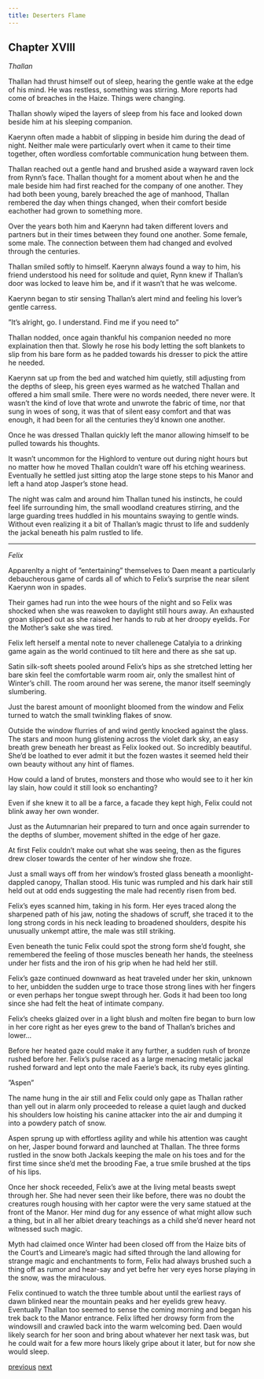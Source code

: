 ```yaml
---
title: Deserters Flame
---
```

## Chapter XVIII
*Thallan* 

Thallan had thrust himself out of sleep, hearing the gentle wake at the edge of his mind. He was restless, something was stirring. More reports had come of breaches in the Haize. Things were changing.

Thallan showly wiped the layers of sleep from his face and looked down beside him at his sleeping companion.

Kaerynn often made a habbit of slipping in beside him during the dead of night. Neither male were particularly overt when it came to their time together, often wordless comfortable communication hung between them. 

Thallan reached out a gentle hand and brushed aside a wayward raven lock from Rynn’s face.
Thallan thought for a moment about when he and the male beside him had first reached for the company of one another. They had both been young, barely breached the age of manhood, Thallan rembered the day when things
changed, when their comfort beside eachother had grown to something more.

Over the years both him and Kaerynn had taken different lovers and partners but in their times between they found one another. Some female, some male. The connection between them had changed and evolved through the
centuries. 

Thallan smiled softly to himself. Kaerynn always found a way to him, his friend understood his need for solitude and quiet, Rynn knew if Thallan’s door was locked to leave him be, and if it wasn’t that he was welcome.

Kaerynn began to stir sensing Thallan’s alert mind and feeling his lover’s gentle carress.

”It’s alright, go. I understand. Find me if you need to”

Thallan nodded, once again thankful his companion needed no more explaination then that. Slowly he rose his body letting the soft blankets to slip from his bare form as he padded towards his dresser to pick the attire he needed.

Kaerynn sat up from the bed and watched him quietly, still adjusting from the depths of sleep, his green eyes warmed as he watched Thallan and offered a him small smile. There were no words needed, there never were. It wasn’t the kind of love that wrote and unwrote the fabric of time, nor that sung in woes of
song, it was that of silent easy comfort and that was enough, it had been for all the centuries they’d known one another.

Once he was dressed Thallan quickly left the manor allowing himself to be pulled towards his thoughts.

It wasn’t uncommon for the Highlord to venture out during night hours but no matter how he moved Thallan couldn’t ware off his etching weariness. Eventually he settled just sitting atop the large stone steps to his Manor and left a hand atop Jasper’s stone head.

The night was calm and around him Thallan tuned his instincts, he could feel life surrounding him, the small woodland creatures stirring, and the large guarding trees huddled in his mountains swaying to gentle winds.
Without even realizing it a bit of Thallan’s magic thrust to life and suddenly the jackal beneath his palm rustled to life.

*** 

*Felix* 

Apparenlty a night of ”entertaining” themselves to Daen meant a particularly debaucherous game of cards all of which to Felix’s surprise the near silent Kaerynn won in spades.

Their games had run into the wee hours of the night and so Felix was shocked when she was reawoken to daylight still hours away. An exhausted groan slipped out as she raised her hands to rub at her droopy eyelids. For the Mother’s sake she was tired.

Felix left herself a mental note to never challenege Catalyia to a drinking game again as the world continued to tilt here and there as she sat up.

Satin silk-soft sheets pooled around Felix’s hips as she stretched letting her bare skin feel the comfortable warm room air, only the smallest hint of Winter’s chill. The room around her was serene, the manor itself seemingly slumbering. 

Just the barest amount of moonlight bloomed from the window and Felix turned to watch the small twinkling flakes of snow.

Outside the window flurries of and wind gently knocked against the glass. The stars and moon hung glistening across the violet dark sky, an easy breath grew beneath her breast as Felix looked out. So incredibly beautiful. She’d be
loathed to ever admit it but the fozen wastes it seemed held their own beauty without any hint of flames.

How could a land of brutes, monsters and those who would see to it her
kin lay slain, how could it still look so enchanting?

Even if she knew it to all be a farce, a facade they kept high, Felix could
not blink away her own wonder.

Just as the Autumnarian heir prepared to turn and once again surrender to the depths of slumber, movement shifted in the edge of her gaze.

At first Felix couldn’t make out what she was seeing, then as the figures drew closer towards the center of her window she froze.

Just a small ways off from her window’s frosted glass beneath a moonlight-dappled canopy, Thallan stood. His tunic was rumpled and his dark hair still held out at odd ends suggesting the male had recently risen from bed.

Felix’s eyes scanned him, taking in his form.
Her eyes traced along the sharpened path of his jaw, noting the shadows of scruff, she traced it to the long strong cords in his neck leading to broadened shoulders, despite his unusually unkempt attire, the male was still striking. 

Even beneath the tunic Felix could spot the strong form she’d fought, she remembered
the feeling of those muscles beneath her hands, the steelness under her fists and
the iron of his grip when he had held her still.

Felix’s gaze continued downward as heat traveled under her skin, unknown to her, unbidden the sudden urge to trace those strong lines with her fingers or even perhaps her tongue swept through her. Gods it had been too long since she had felt the heat of intimate company. 

Felix’s cheeks glaized over in a light blush and molten fire began to burn low in her core right as her eyes grew to the band of Thallan’s briches and lower...

Before her heated gaze could make it any further, a sudden rush of bronze rushed before her. Felix’s pulse raced as a large menacing metalic jackal rushed forward and lept onto the male Faerie’s back, its ruby eyes glinting.

”Aspen”

The name hung in the air still and Felix could only gape as Thallan rather than yell out in alarm only proceeded to release a quiet laugh and ducked his shoulders low hoisting his canine attacker into the air and dumping it into a powdery patch of snow.

Aspen sprung up with effortless agility and while his attention was caught on her, Jasper bound forward and launched at Thallan. The three forms rustled in the snow both Jackals keeping the male on his toes and for the first time since she’d met the brooding Fae, a true smile brushed at the tips of his lips.

Once her shock receeded, Felix’s awe at the living metal beasts swept through her. She had never seen their like before, there was no doubt the creatures rough housing with her captor were the very same statued at the front
of the Manor. Her mind dug for any essence of what might allow such a thing, but in all her albiet dreary teachings as a child she’d never heard not witnessed such magic. 

Myth had claimed once Winter had been closed off from the Haize bits of the Court’s and Limeare’s magic had sifted through the land allowing for strange magic and enchantments to form, Felix had always brushed such a thing
off as rumor and hear-say and yet befre her very eyes horse playing in the snow,
was the miraculous.

Felix continued to watch the three tumble about until the earliest rays of dawn blinked near the mountain peaks and her eyelids grew heavy. Eventually Thallan too seemed to sense the coming morning and began his trek back to the Manor entrance. Felix lifted her drowsy form from the windowsill and crawled
back into the warm welcoming bed. Daen would likely search for her soon and bring about whatever her next task was, but he could wait for a few more hours likely gripe about it later, but for now she would sleep.

[previous](desertflame-41.html)
[next](desertflame-43.html)
